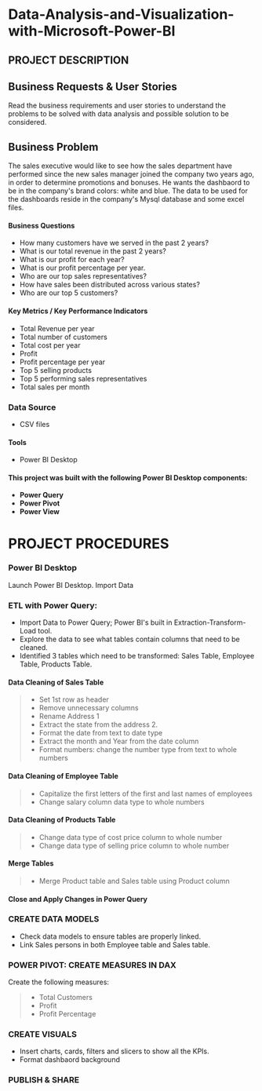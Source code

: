 # Data-Analysis-and-Visualization-with-Microsoft-Power-BI

## PROJECT DESCRIPTION

## Business Requests & User Stories
Read the business requirements and user stories to understand the problems to be solved with data analysis and possible solution to be considered. 

## Business Problem
 The sales executive would like to see how the sales department have performed since the new sales manager joined the company two years ago, in order to determine promotions and bonuses. He wants the dashbaord to be in the company's brand colors: white and blue. The data to be used for the dashboards reside in the company's Mysql database and some excel files. 


#### Business Questions
* How many customers have we served in the past 2 years? 
* What is our total revenue in the past 2 years? 
* What is our profit for each year? 
* What is our profit percentage per year. 
* Who are our top sales representatives?  
* How have sales been distributed across various states?
* Who are our top 5 customers?

#### Key Metrics / Key Performance Indicators
* Total Revenue per year
* Total number of customers
* Total cost per year
* Profit
* Profit percentage per year
* Top 5 selling products
* Top 5 performing sales representatives
* Total sales per month

### Data Source
* CSV files

#### Tools
* Power BI Desktop
#### This project was built with the following Power BI Desktop components:
* **Power Query**
* **Power Pivot**
* **Power View**


# PROJECT PROCEDURES

### Power BI Desktop
Launch Power BI Desktop. Import Data

### ETL with Power Query: 
* Import Data to Power Query; Power BI's built in Extraction-Transform-Load tool. 
* Explore the data to see what tables contain columns that need to be cleaned. 
* Identified 3 tables which need to be transformed: Sales Table, Employee Table, Products Table.

#### Data Cleaning of Sales Table
> * Set 1st row as header
> * Remove unnecessary columns
> * Rename Address 1
> * Extract the state from the address 2.
> * Format the date from text to date type
> * Extract the month and Year from the date column
> * Format numbers: change the number type from text to whole numbers

#### Data Cleaning of Employee Table
> * Capitalize the first letters of the first and last names of employees
> * Change salary column data type to whole numbers

#### Data Cleaning of Products Table
> * Change data type of cost price column to whole number
> * Change data type of selling price column to whole number

#### Merge Tables
> * Merge Product table and Sales table using Product column

#### Close and Apply Changes in Power Query

### CREATE DATA MODELS
* Check data models to ensure tables are properly linked. 
* Link Sales persons in both Employee table and Sales table.

### POWER PIVOT: CREATE MEASURES IN DAX
Create the following measures:
> * Total Customers
> * Profit
> * Profit Percentage

### CREATE VISUALS 
* Insert charts, cards, filters and slicers to show all the KPIs. 
* Format dashbaord background

### PUBLISH & SHARE


